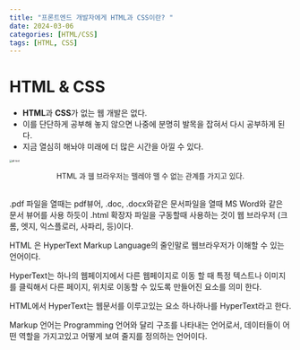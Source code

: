 ```yaml
---
title: "프론트엔드 개발자에게 HTML과 CSS이란? "
date: 2024-03-06
categories: [HTML/CSS]
tags: [HTML, CSS]
---
```


# **HTML & CSS**

- **HTML**과 **CSS**가 없는 웹 개발은 없다.
- 이를 단단하게 공부해 놓지 않으면 나중에 분명히 발목을 잡혀서 다시 공부하게 된다.
- 지금 열심히 해놔야 미래에 더 많은 시간을 아낄 수 있다.

<p align="left">
  <img src="../assets/images/2024-03-06-htmlCss1/htmlAndWeb.png" alt="alt text" style="zoom:30%">
</p>
<p align="center" style="font-size: 0.8rem">
  HTML 과 웹 브라우저는 뗄레야 뗄 수 없는 관계를 가지고 있다.
</p>

<br>
.pdf 파일을 열때는 pdf뷰어, .doc, .docx와같은 문서파일을 열때 MS Word와 같은 문서 뷰어를 사용 하듯이 .html 확장자 파일을 구동할때 사용하는 것이 웹 브라우저 (크롬, 엣지, 익스플로러, 사파리, 등)이다.

HTML 은 HyperText Markup Language의 줄인말로 웹브라우저가 이해할 수 있는 언어이다.

HyperText는 하나의 웹페이지에서 다른 웹페이지로 이동 할 때 특정 텍스트나 이미지를 클릭해서 다른 페이지, 위치로 이동할 수 있도록 만들어진 요소를 의미 한다.

HTML에서 HyperText는 웹문서를 이루고있는 요소 하나하나를 HyperText라고 한다.

Markup 언어는 Programming 언어와 달리 구조를 나타내는 언어로서, 데이터들이 어떤 역할을 가지고있고 어떻게 보여 줄지를 정의하는 언어이다.
